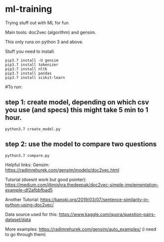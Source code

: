 # ml-training
Trying stuff out with ML for fun

Main tools: doc2vec (algorithm) and gensim. 

This only runs on python 3 and above. 

Stuff you need to install:
```
pip3.7 install -U gensim
pip3.7 install tokenizer
pip3.7 install nltk
pip3.7 install pandas
pip3.7 install scikit-learn
```

#To run:

## step 1: create model, depending on which csv you use (and specs) this might take 5 min to 1 hour. 
```
python3.7 create_model.py
```

## step 2: use the model to compare two questions
```
python3.7 compare.py
```


Helpful links: 
Gensim: https://radimrehurek.com/gensim/models/doc2vec.html

Tutorial (doesnt work but good pointer): https://medium.com/@mishra.thedeepak/doc2vec-simple-implementation-example-df2afbbfbad5

Another Tutorial: https://kanoki.org/2019/03/07/sentence-similarity-in-python-using-doc2vec/

Data source used for this: https://www.kaggle.com/quora/question-pairs-dataset/data

More examples: https://radimrehurek.com/gensim/auto_examples/ (i need to go through them)